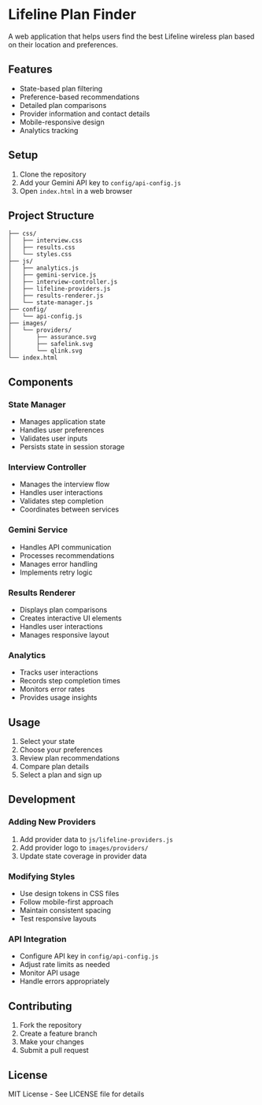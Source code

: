 # Lifeline Plan Finder

A web application that helps users find the best Lifeline wireless plan based on their location and preferences.

## Features

- State-based plan filtering
- Preference-based recommendations
- Detailed plan comparisons
- Provider information and contact details
- Mobile-responsive design
- Analytics tracking

## Setup

1. Clone the repository
2. Add your Gemini API key to `config/api-config.js`
3. Open `index.html` in a web browser

## Project Structure

```
├── css/
│   ├── interview.css
│   ├── results.css
│   └── styles.css
├── js/
│   ├── analytics.js
│   ├── gemini-service.js
│   ├── interview-controller.js
│   ├── lifeline-providers.js
│   ├── results-renderer.js
│   └── state-manager.js
├── config/
│   └── api-config.js
├── images/
│   └── providers/
│       ├── assurance.svg
│       ├── safelink.svg
│       └── qlink.svg
└── index.html
```

## Components

### State Manager
- Manages application state
- Handles user preferences
- Validates user inputs
- Persists state in session storage

### Interview Controller
- Manages the interview flow
- Handles user interactions
- Validates step completion
- Coordinates between services

### Gemini Service
- Handles API communication
- Processes recommendations
- Manages error handling
- Implements retry logic

### Results Renderer
- Displays plan comparisons
- Creates interactive UI elements
- Handles user interactions
- Manages responsive layout

### Analytics
- Tracks user interactions
- Records step completion times
- Monitors error rates
- Provides usage insights

## Usage

1. Select your state
2. Choose your preferences
3. Review plan recommendations
4. Compare plan details
5. Select a plan and sign up

## Development

### Adding New Providers
1. Add provider data to `js/lifeline-providers.js`
2. Add provider logo to `images/providers/`
3. Update state coverage in provider data

### Modifying Styles
- Use design tokens in CSS files
- Follow mobile-first approach
- Maintain consistent spacing
- Test responsive layouts

### API Integration
- Configure API key in `config/api-config.js`
- Adjust rate limits as needed
- Monitor API usage
- Handle errors appropriately

## Contributing

1. Fork the repository
2. Create a feature branch
3. Make your changes
4. Submit a pull request

## License

MIT License - See LICENSE file for details 